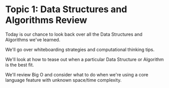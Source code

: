 # Topic 1: Data Structures and Algorithms Review

Today is our chance to look back over all the Data Structures and Algorithms we've learned.

We'll go over whiteboarding strategies and computational thinking tips.

We'll look at how to tease out when a particular Data Structure or Algorithm is the best fit.

We'll review Big O and consider what to do when we're using a core language feature with unknown space/time complexity.
